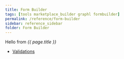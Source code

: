 ```yaml
---
title: Form Builder
tags: [tools marketplace_builder graphl formbuilder]
permalink: /reference/form-builder
sidebar: reference_sidebar
folder: Form Builder
---
```


Hello from _{{ page.title }}_

* [Validations](/reference/form-builder/validations)
